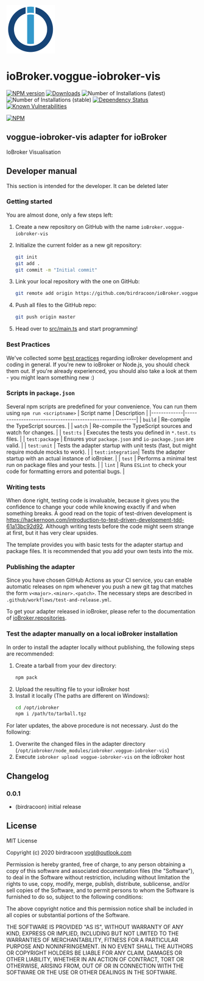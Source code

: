 ![Logo](admin/voggue-iobroker-vis.png)
# ioBroker.voggue-iobroker-vis

[![NPM version](http://img.shields.io/npm/v/iobroker.voggue-iobroker-vis.svg)](https://www.npmjs.com/package/iobroker.voggue-iobroker-vis)
[![Downloads](https://img.shields.io/npm/dm/iobroker.voggue-iobroker-vis.svg)](https://www.npmjs.com/package/iobroker.voggue-iobroker-vis)
![Number of Installations (latest)](http://iobroker.live/badges/voggue-iobroker-vis-installed.svg)
![Number of Installations (stable)](http://iobroker.live/badges/voggue-iobroker-vis-stable.svg)
[![Dependency Status](https://img.shields.io/david/birdracoon/iobroker.voggue-iobroker-vis.svg)](https://david-dm.org/birdracoon/iobroker.voggue-iobroker-vis)
[![Known Vulnerabilities](https://snyk.io/test/github/birdracoon/ioBroker.voggue-iobroker-vis/badge.svg)](https://snyk.io/test/github/birdracoon/ioBroker.voggue-iobroker-vis)

[![NPM](https://nodei.co/npm/iobroker.voggue-iobroker-vis.png?downloads=true)](https://nodei.co/npm/iobroker.voggue-iobroker-vis/)

## voggue-iobroker-vis adapter for ioBroker

IoBroker Visualisation

## Developer manual
This section is intended for the developer. It can be deleted later

### Getting started

You are almost done, only a few steps left:
1. Create a new repository on GitHub with the name `ioBroker.voggue-iobroker-vis`
1. Initialize the current folder as a new git repository:  
    ```bash
    git init
    git add .
    git commit -m "Initial commit"
    ```
1. Link your local repository with the one on GitHub:  
    ```bash
    git remote add origin https://github.com/birdracoon/ioBroker.voggue-iobroker-vis
    ```

1. Push all files to the GitHub repo:  
    ```bash
    git push origin master
    ```
1. Head over to [src/main.ts](src/main.ts) and start programming!

### Best Practices
We've collected some [best practices](https://github.com/ioBroker/ioBroker.repositories#development-and-coding-best-practices) regarding ioBroker development and coding in general. If you're new to ioBroker or Node.js, you should
check them out. If you're already experienced, you should also take a look at them - you might learn something new :)

### Scripts in `package.json`
Several npm scripts are predefined for your convenience. You can run them using `npm run <scriptname>`
| Script name | Description                                              |
|-------------|----------------------------------------------------------|
| `build`    | Re-compile the TypeScript sources.                       |
| `watch`     | Re-compile the TypeScript sources and watch for changes. |
| `test:ts`   | Executes the tests you defined in `*.test.ts` files.     |
| `test:package`    | Ensures your `package.json` and `io-package.json` are valid. |
| `test:unit`       | Tests the adapter startup with unit tests (fast, but might require module mocks to work). |
| `test:integration`| Tests the adapter startup with an actual instance of ioBroker. |
| `test` | Performs a minimal test run on package files and your tests. |
| `lint` | Runs `ESLint` to check your code for formatting errors and potential bugs. |

### Writing tests
When done right, testing code is invaluable, because it gives you the 
confidence to change your code while knowing exactly if and when 
something breaks. A good read on the topic of test-driven development 
is https://hackernoon.com/introduction-to-test-driven-development-tdd-61a13bc92d92. 
Although writing tests before the code might seem strange at first, but it has very 
clear upsides.

The template provides you with basic tests for the adapter startup and package files.
It is recommended that you add your own tests into the mix.

### Publishing the adapter
Since you have chosen GitHub Actions as your CI service, you can 
enable automatic releases on npm whenever you push a new git tag that matches the form 
`v<major>.<minor>.<patch>`. The necessary steps are described in `.github/workflows/test-and-release.yml`.

To get your adapter released in ioBroker, please refer to the documentation 
of [ioBroker.repositories](https://github.com/ioBroker/ioBroker.repositories#requirements-for-adapter-to-get-added-to-the-latest-repository).

### Test the adapter manually on a local ioBroker installation
In order to install the adapter locally without publishing, the following steps are recommended:
1. Create a tarball from your dev directory:  
    ```bash
    npm pack
    ```
1. Upload the resulting file to your ioBroker host
1. Install it locally (The paths are different on Windows):
    ```bash
    cd /opt/iobroker
    npm i /path/to/tarball.tgz
    ```

For later updates, the above procedure is not necessary. Just do the following:
1. Overwrite the changed files in the adapter directory (`/opt/iobroker/node_modules/iobroker.voggue-iobroker-vis`)
1. Execute `iobroker upload voggue-iobroker-vis` on the ioBroker host

## Changelog

### 0.0.1
* (birdracoon) initial release

## License
MIT License

Copyright (c) 2020 birdracoon <vogl@outlook.com>

Permission is hereby granted, free of charge, to any person obtaining a copy
of this software and associated documentation files (the "Software"), to deal
in the Software without restriction, including without limitation the rights
to use, copy, modify, merge, publish, distribute, sublicense, and/or sell
copies of the Software, and to permit persons to whom the Software is
furnished to do so, subject to the following conditions:

The above copyright notice and this permission notice shall be included in all
copies or substantial portions of the Software.

THE SOFTWARE IS PROVIDED "AS IS", WITHOUT WARRANTY OF ANY KIND, EXPRESS OR
IMPLIED, INCLUDING BUT NOT LIMITED TO THE WARRANTIES OF MERCHANTABILITY,
FITNESS FOR A PARTICULAR PURPOSE AND NONINFRINGEMENT. IN NO EVENT SHALL THE
AUTHORS OR COPYRIGHT HOLDERS BE LIABLE FOR ANY CLAIM, DAMAGES OR OTHER
LIABILITY, WHETHER IN AN ACTION OF CONTRACT, TORT OR OTHERWISE, ARISING FROM,
OUT OF OR IN CONNECTION WITH THE SOFTWARE OR THE USE OR OTHER DEALINGS IN THE
SOFTWARE.